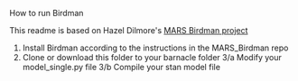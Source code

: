 How to run Birdman

This readme is based on Hazel Dilmore's [MARS Birdman project](https://github.com/ahdilmore/MARS_Birdman)
1. Install Birdman according to the instructions in the MARS_Birdman repo
2. Clone or download this folder to your barnacle folder
3/a Modify your model_single.py file
3/b Compile your stan model file
